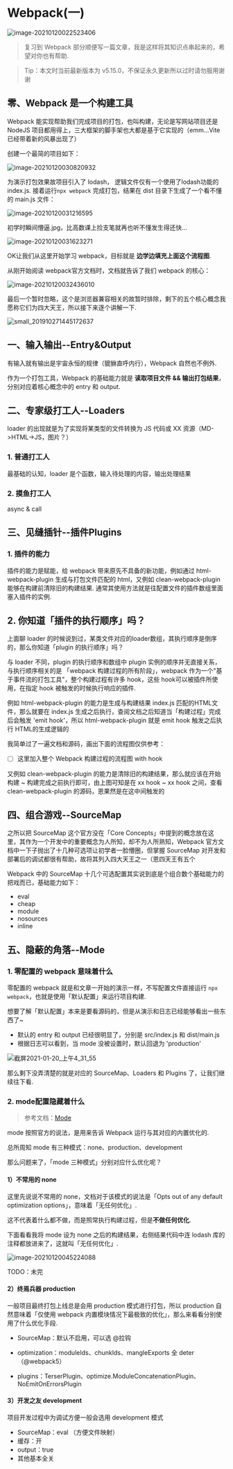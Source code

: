 # Webpack(一)

![image-20210120022523406](http://img.nodreame.cn/image-20210120022523406.png)

> 复习到 Webpack 部分顺便写一篇文章，我是这样将其知识点串起来的，希望对你也有帮助.

> Tip：本文时当前最新版本为 v5.15.0，不保证永久更新所以过时请勿服用谢谢

## 零、Webpack 是一个构建工具

Webpack 能实现帮助我们完成项目的打包，也叫构建，无论是写网站项目还是NodeJS 项目都用得上，三大框架的脚手架也大都是基于它实现的（emm...Vite 已经带着新的风暴出现了）

创建一个最简的项目如下：

![image-20210120030820932](http://img.nodreame.cn/image-20210120030820932.png)

为演示打包效果故项目引入了 lodash， 逻辑文件仅有一个使用了lodash功能的 index.js. 接着运行```npx webpack``` 完成打包，结果在 dist 目录下生成了一个看不懂的 main.js 文件：

![image-20210120031216595](http://img.nodreame.cn/image-20210120031216595.png)

初学时瞬间懵逼.jpg，比高数课上捡支笔就再也听不懂发生得还快...

![image-20210120031623271](http://img.nodreame.cn/image-20210120031623271.png)

OK让我们从这里开始学习 webpack，目标就是 **边学边填充上面这个流程图**.

从刚开始阅读 webpack官方文档时，文档就告诉了我们 webpack 的核心：

![image-20210120032436010](http://img.nodreame.cn/image-20210120032436010.png)

最后一个暂时忽略，这个是浏览器兼容相关的故暂时排除，剩下的五个核心概念我愿称它们为四大天王，所以接下来逐个讲解一下.

![small_201910271445172637](http://img.nodreame.cn/small_201910271445172637.jpg)

## 一、输入输出--Entry&Output

有输入就有输出是宇宙永恒的规律（貔貅直呼内行），Webpack 自然也不例外.

作为一个打包工具，Webpack 的基础能力就是 **读取项目文件 && 输出打包结果**，分别对应着核心概念中的 entry 和 output.

## 二、专家级打工人--Loaders

loader 的出现就是为了实现将某类型的文件转换为 JS 代码或 XX 资源（MD->HTML->JS，图片？）

### 1. 普通打工人

最基础的认知，loader 是个函数，输入待处理的内容，输出处理结果

### 2. 摸鱼打工人

async & call

## 三、见缝插针--插件Plugins

### 1. 插件的能力

插件的能力是赋能，给 webpack 带来原先不具备的新功能，例如通过 html-webpack-plugin 生成与打包文件匹配的 html，又例如 clean-webpack-plugin 能够在构建前清除旧的构建结果. 通常其使用方法就是往配置文件的插件数组里面塞入插件的实例.

## 2. 你知道「插件的执行顺序」吗？

上面聊 loader 的时候说到过，某类文件对应的loader数组，其执行顺序是倒序的，那么你知道「plugin 的执行顺序」吗？

与 loader 不同，plugin 的执行顺序和数组中 plugin 实例的顺序并无直接关系，与执行顺序相关的是 「webpack 构建过程的所有阶段」，webpack 作为一个"基于事件流的打包工具"，整个构建过程有许多 hook，这些 hook可以被插件所使用，在指定 hook 被触发的时候执行响应的插件.

例如 html-webpack-plugin 的能力是生成与构建结果 index.js 匹配的HTML文件，那么就要在 index.js 生成之后执行，查阅文档之后知道当「构建过程」完成后会触发 'emit hook'，所以 html-webpack-plugin 就是 emit hook 触发之后执行 HTML的生成逻辑的

我简单过了一遍文档和源码，画出下面的流程图仅供参考：

- [ ] 这里加入整个 Webpack 构建过程的流程图 with hook

又例如 clean-webpack-plugin 的能力是清除旧的构建结果，那么就应该在开始构建 ~ 构建完成之前执行即可，由上图可知是在 xx hook ~ xx hook 之间，查看 clean-webpack-plugin 的源码，恩果然是在这中间触发的

## 四、组合游戏--SourceMap

之所以把 SourceMap 这个官方没在「Core Concepts」中提到的概念放在这里，其作为一个开发中的重要概念为人所知，却不为人所熟知，Webpack 官方文档中一下子抛出了十几种可选项让初学者一脸懵圈，但掌握 SourceMap 对开发和部署后的调试都很有帮助，故将其列入四大天王之一（恩四天王有五个

Webpack 中的 SourceMap 十几个可选配置其实说到底是个组合数个基础能力的把戏而已，基础能力如下：

- eval
- cheap
- module
- nosources
- inline

## 五、隐蔽的角落--Mode

### 1. 零配置的 webpack 意味着什么

零配置的 webpack 就是和文章一开始的演示一样，不写配置文件直接运行 ```npx webpack```，也就是使用「默认配置」来运行项目构建.

想要了解「默认配置」本来是要看源码的，但是从演示和日志已经能够看出一些东西了~

- 默认的 entry 和 output 已经很明显了，分别是 src/index.js 和 dist/main.js
- 根据日志可以看到，当 mode 没被设置时，默认回退为 'production'

![截屏2021-01-20_上午4_31_55](http://img.nodreame.cn/%E6%88%AA%E5%B1%8F2021-01-20_%E4%B8%8A%E5%8D%884_31_55.png)

那么剩下没弄清楚的就是对应的 SourceMap、Loaders 和 Plugins 了，让我们继续往下看.

### 2. mode配置隐藏着什么

> 参考文档：[Mode](https://webpack.js.org/configuration/mode/)

mode 按照官方的说法，是用来告诉 Webpack 运行与其对应的内置优化的.

总所周知 mode 有三种模式：none、production、development

那么问题来了，「mode 三种模式」分别对应什么优化呢？

#### 1）不常用的 none

这里先说说不常用的 none，文档对于该模式的说法是「Opts out of any default optimization options」，意味着「无任何优化」.

这不代表着什么都不做，而是照常执行构建过程，但是**不做任何优化**.

下面看看我将 mode 设为 none 之后的构建结果，右侧结果代码中连 lodash 库的注释都放进来了，这就叫「无任何优化」.

![image-20210120045224088](http://img.nodreame.cn/image-20210120045224088.png)

TODO：未完

#### 2）终焉兵器 production

一般项目最终打包上线总是会用 production 模式进行打包，所以 production 自然意味着「仅使用 webpack 内置模块情况下最极致的优化」，那么来看看分别使用了什么优化手段.

- SourceMap：默认不启用，可以选 @拉钩

- optimization：moduleIds、chunkIds、mangleExports 全 deter（@webpack5）
- plugins：TerserPlugin、optimize.ModuleConcatenationPlugin、NoEmitOnErrorsPlugin

#### 3）开发之友 development

项目开发过程中为调试方便一般会选用 development 模式

- SourceMap：eval （方便文件映射）
- 缓存：开
- output：true
- 其他基本全关
